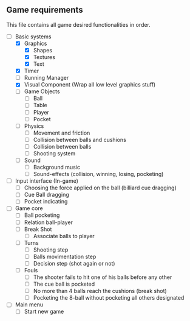 ## Game requirements

This file contains all game desired functionalities in order.

- [ ] Basic systems
	- [x] Graphics
		- [x] Shapes
		- [x] Textures
		- [x] Text
	- [x] Timer
	- [ ] Running Manager
	- [x] Visual Component (Wrap all low level graphics stuff)
	- [ ] Game Objects
		- [ ] Ball
		- [ ] Table
		- [ ] Player
		- [ ] Pocket
	- [ ] Physics
		- [ ] Movement and friction
		- [ ] Collision between balls and cushions
		- [ ] Collision between balls
		- [ ] Shooting system
	- [ ] Sound
		- [ ] Background music
		- [ ] Sound-effects (collision, winning, losing, pocketing)

- [ ] Input interface (In-game)
	- [ ] Choosing the force applied on the ball (billiard cue dragging)
	- [ ] Cue Ball dragging
	- [ ] Pocket indicating

- [ ] Game core
	- [ ] Ball pocketing
	- [ ] Relation ball-player
	- [ ] Break Shot
		- [ ] Associate balls to player
	- [ ] Turns
		- [ ] Shooting step
		- [ ] Balls movimentation step
		- [ ] Decision step (shot again or not)
	- [ ] Fouls
		- [ ] The shooter fails to hit one of his balls before any other
		- [ ] The cue ball is pocketed
		- [ ] No more than 4 balls reach the cushions (break shot)
		- [ ] Pocketing the 8-ball without pocketing all others designated

- [ ] Main menu
	- [ ] Start new game
